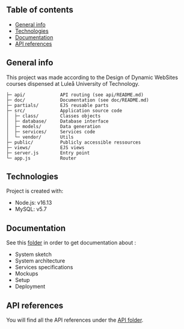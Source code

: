 ## Table of contents
* [General info](#general-info)
* [Technologies](#technologies)
* [Documentation](#documentation)
* [API references](#api-references)

## General info
This project was made according to the Design of Dynamic WebSites courses dispensed at Luleå University of Technology.

    ├─ api/             API routing (see api/README.md)
    ├─ doc/             Documentation (see doc/README.md)
    ├─ partials/        EJS reusable parts
    ├─ src/             Application source code
    │  ├─ class/        Classes objects
    │  ├─ database/     Database interface
    │  ├─ models/       Data generation
    │  ├─ services/     Services code
    │  └─ vendor/       Utils
    ├─ public/          Publicly accessible ressources
    ├─ views/           EJS views
    ├─ server.js        Entry point
    └─ app.js           Router

## Technologies
Project is created with:
* Node.js: v16.13
* MySQL: v5.7

## Documentation
See this [folder](https://github.com/nbouvier/DDWS-Lab/tree/main/doc) in order to get documentation about :
* System sketch
* System architecture
* Services specifications
* Mockups
* Setup
* Deployment

## API references
You will find all the API references under the [API folder](https://github.com/nbouvier/DDWS-Lab/tree/main/api).
